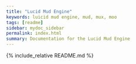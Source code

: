 ```yaml
---
title: "Lucid Mud Engine"
keywords: luicid mud engine, mud, mux, moo
tags: [readme]
sidebar: mydoc_sidebar
permalink: index.html
summary: Documentation for the Lucid Mud Engine
---
```

{% include_relative README.md %}
